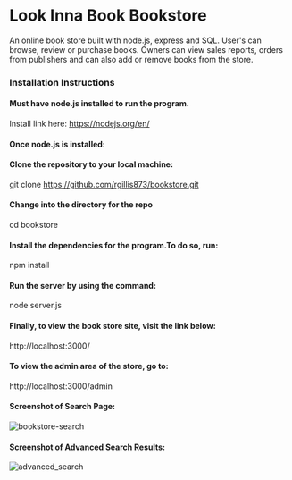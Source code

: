 # Look Inna Book Bookstore
An online book store built with node.js, express and SQL. User's can browse, review or purchase books.
Owners can view sales reports, orders from publishers and can also add or remove books from the store.

### Installation Instructions

#### Must have node.js installed to run the program.
Install link here: https://nodejs.org/en/

#### Once node.js is installed:

#### Clone the repository to your local machine:
git clone https://github.com/rgillis873/bookstore.git

#### Change into the directory for the repo
cd bookstore

#### Install the dependencies for the program.To do so, run:
npm install

#### Run the server by using the command:
node server.js

#### Finally, to view the book store site, visit the link below:
http://localhost:3000/

#### To view the admin area of the store, go to:
http://localhost:3000/admin

#### Screenshot of Search Page:
![bookstore-search](https://user-images.githubusercontent.com/59716448/234674286-d2572d28-b477-4c31-be7a-734816885c7a.png)

#### Screenshot of Advanced Search Results:
![advanced_search](https://user-images.githubusercontent.com/59716448/234675058-715c2bd9-a46b-4e4f-b4bd-9d09e91ede4e.PNG)

